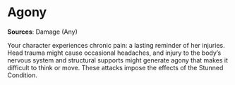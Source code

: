# Agony
**Sources**: Damage (Any)

Your character experiences chronic pain: a lasting reminder
of her injuries. Head trauma might cause occasional headaches,
and injury to the body’s nervous system and structural supports
might generate agony that makes it difficult to think or move.
These attacks impose the effects of the Stunned Condition.